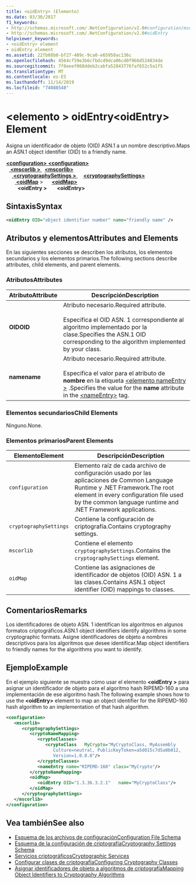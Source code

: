 ```yaml
---
title: <oidEntry> (Elemento)
ms.date: 03/30/2017
f1_keywords:
- http://schemas.microsoft.com/.NetConfiguration/v2.0#configuration/mscorlib/cryptographySettings/oidMap/oidEntry
- http://schemas.microsoft.com/.NetConfiguration/v2.0#oidEntry
helpviewer_keywords:
- <oidEntry> element
- oidEntry element
ms.assetid: 22fb88b0-bf27-489c-9ca0-e65950ac136c
ms.openlocfilehash: 4564cf59e3b6cfbdcd9dca06cd0f966d524834de
ms.sourcegitcommit: 7f8eeef060ddeb2cabfa52843776faf652c5a1f5
ms.translationtype: MT
ms.contentlocale: es-ES
ms.lasthandoff: 11/14/2019
ms.locfileid: "74088548"
---
```

# <a name="oidentry-element"></a><span data-ttu-id="fd9b8-102">\<elemento > oidEntry</span><span class="sxs-lookup"><span data-stu-id="fd9b8-102">\<oidEntry> Element</span></span>
<span data-ttu-id="fd9b8-103">Asigna un identificador de objeto (OID) ASN.1 a un nombre descriptivo.</span><span class="sxs-lookup"><span data-stu-id="fd9b8-103">Maps an ASN.1 object identifier (OID) to a friendly name.</span></span>  

<span data-ttu-id="fd9b8-104">[ **\<configuration>** ](../configuration-element.md)</span><span class="sxs-lookup"><span data-stu-id="fd9b8-104">[**\<configuration>**](../configuration-element.md)</span></span>\
<span data-ttu-id="fd9b8-105">&nbsp;&nbsp;[ **\<mscorlib >** ](mscorlib-element-for-cryptography-settings.md)</span><span class="sxs-lookup"><span data-stu-id="fd9b8-105">&nbsp;&nbsp;[**\<mscorlib>**](mscorlib-element-for-cryptography-settings.md)</span></span>\
<span data-ttu-id="fd9b8-106">&nbsp;&nbsp;&nbsp;&nbsp;[ **\<cryptographySettings >** ](cryptographysettings-element.md)</span><span class="sxs-lookup"><span data-stu-id="fd9b8-106">&nbsp;&nbsp;&nbsp;&nbsp;[**\<cryptographySettings>**](cryptographysettings-element.md)</span></span>\
<span data-ttu-id="fd9b8-107">&nbsp;&nbsp;&nbsp;&nbsp;&nbsp;&nbsp;[ **\<oidMap**](oidmap-element.md) ></span><span class="sxs-lookup"><span data-stu-id="fd9b8-107">&nbsp;&nbsp;&nbsp;&nbsp;&nbsp;&nbsp;[**\<oidMap>**](oidmap-element.md)</span></span>\
<span data-ttu-id="fd9b8-108">&nbsp;&nbsp;&nbsp;&nbsp;&nbsp;&nbsp;&nbsp; **\<oidEntry >**</span><span class="sxs-lookup"><span data-stu-id="fd9b8-108">&nbsp;&nbsp;&nbsp;&nbsp;&nbsp;&nbsp;&nbsp;**\<oidEntry>**</span></span>

## <a name="syntax"></a><span data-ttu-id="fd9b8-109">Sintaxis</span><span class="sxs-lookup"><span data-stu-id="fd9b8-109">Syntax</span></span>  
  
```xml  
<oidEntry OID="object identifier number" name="friendly name" />  
```  
  
## <a name="attributes-and-elements"></a><span data-ttu-id="fd9b8-110">Atributos y elementos</span><span class="sxs-lookup"><span data-stu-id="fd9b8-110">Attributes and Elements</span></span>  
 <span data-ttu-id="fd9b8-111">En las siguientes secciones se describen los atributos, los elementos secundarios y los elementos primarios.</span><span class="sxs-lookup"><span data-stu-id="fd9b8-111">The following sections describe attributes, child elements, and parent elements.</span></span>  
  
### <a name="attributes"></a><span data-ttu-id="fd9b8-112">Atributos</span><span class="sxs-lookup"><span data-stu-id="fd9b8-112">Attributes</span></span>  
  
|<span data-ttu-id="fd9b8-113">Atributo</span><span class="sxs-lookup"><span data-stu-id="fd9b8-113">Attribute</span></span>|<span data-ttu-id="fd9b8-114">Descripción</span><span class="sxs-lookup"><span data-stu-id="fd9b8-114">Description</span></span>|  
|---------------|-----------------|  
|<span data-ttu-id="fd9b8-115">**OID**</span><span class="sxs-lookup"><span data-stu-id="fd9b8-115">**OID**</span></span>|<span data-ttu-id="fd9b8-116">Atributo necesario.</span><span class="sxs-lookup"><span data-stu-id="fd9b8-116">Required attribute.</span></span><br /><br /> <span data-ttu-id="fd9b8-117">Especifica el OID ASN. 1 correspondiente al algoritmo implementado por la clase.</span><span class="sxs-lookup"><span data-stu-id="fd9b8-117">Specifies the ASN.1 OID corresponding to the algorithm implemented by your class.</span></span>|  
|<span data-ttu-id="fd9b8-118">**name**</span><span class="sxs-lookup"><span data-stu-id="fd9b8-118">**name**</span></span>|<span data-ttu-id="fd9b8-119">Atributo necesario.</span><span class="sxs-lookup"><span data-stu-id="fd9b8-119">Required attribute.</span></span><br /><br /> <span data-ttu-id="fd9b8-120">Especifica el valor para el atributo de **nombre** en la etiqueta [\<elemento nameEntry >](nameentry-element.md) .</span><span class="sxs-lookup"><span data-stu-id="fd9b8-120">Specifies the value for the **name** attribute in the [\<nameEntry>](nameentry-element.md) tag.</span></span>|  
  
### <a name="child-elements"></a><span data-ttu-id="fd9b8-121">Elementos secundarios</span><span class="sxs-lookup"><span data-stu-id="fd9b8-121">Child Elements</span></span>  
 <span data-ttu-id="fd9b8-122">Ninguno.</span><span class="sxs-lookup"><span data-stu-id="fd9b8-122">None.</span></span>  
  
### <a name="parent-elements"></a><span data-ttu-id="fd9b8-123">Elementos primarios</span><span class="sxs-lookup"><span data-stu-id="fd9b8-123">Parent Elements</span></span>  
  
|<span data-ttu-id="fd9b8-124">Elemento</span><span class="sxs-lookup"><span data-stu-id="fd9b8-124">Element</span></span>|<span data-ttu-id="fd9b8-125">Descripción</span><span class="sxs-lookup"><span data-stu-id="fd9b8-125">Description</span></span>|  
|-------------|-----------------|  
|`configuration`|<span data-ttu-id="fd9b8-126">Elemento raíz de cada archivo de configuración usado por las aplicaciones de Common Language Runtime y .NET Framework.</span><span class="sxs-lookup"><span data-stu-id="fd9b8-126">The root element in every configuration file used by the common language runtime and .NET Framework applications.</span></span>|  
|`cryptographySettings`|<span data-ttu-id="fd9b8-127">Contiene la configuración de criptografía.</span><span class="sxs-lookup"><span data-stu-id="fd9b8-127">Contains cryptography settings.</span></span>|  
|`mscorlib`|<span data-ttu-id="fd9b8-128">Contiene el elemento `cryptographySettings`.</span><span class="sxs-lookup"><span data-stu-id="fd9b8-128">Contains the `cryptographySettings` element.</span></span>|  
|`oidMap`|<span data-ttu-id="fd9b8-129">Contiene las asignaciones de identificador de objetos (OID) ASN. 1 a las clases.</span><span class="sxs-lookup"><span data-stu-id="fd9b8-129">Contains ASN.1 object identifier (OID) mappings to classes.</span></span>|  
  
## <a name="remarks"></a><span data-ttu-id="fd9b8-130">Comentarios</span><span class="sxs-lookup"><span data-stu-id="fd9b8-130">Remarks</span></span>  
 <span data-ttu-id="fd9b8-131">Los identificadores de objeto ASN. 1 identifican los algoritmos en algunos formatos criptográficos.</span><span class="sxs-lookup"><span data-stu-id="fd9b8-131">ASN.1 object identifiers identify algorithms in some cryptographic formats.</span></span> <span data-ttu-id="fd9b8-132">Asigne identificadores de objeto a nombres descriptivos para los algoritmos que desee identificar.</span><span class="sxs-lookup"><span data-stu-id="fd9b8-132">Map object identifiers to friendly names for the algorithms you want to identify.</span></span>  
  
## <a name="example"></a><span data-ttu-id="fd9b8-133">Ejemplo</span><span class="sxs-lookup"><span data-stu-id="fd9b8-133">Example</span></span>  
 <span data-ttu-id="fd9b8-134">En el ejemplo siguiente se muestra cómo usar el elemento **\<oidEntry >** para asignar un identificador de objeto para el algoritmo hash RIPEMD-160 a una implementación de ese algoritmo hash.</span><span class="sxs-lookup"><span data-stu-id="fd9b8-134">The following example shows how to use the **\<oidEntry>** element to map an object identifier for the RIPEMD-160 hash algorithm to an implementation of that hash algorithm.</span></span>  
  
```xml  
<configuration>  
   <mscorlib>  
      <cryptographySettings>  
         <cryptoNameMapping>  
            <cryptoClasses>  
               <cryptoClass   MyCrypto="MyCryptoClass, MyAssembly  
                  Culture=neutral, PublicKeyToken=a5d015c7d5a0b012,  
                  Version=1.0.0.0"/>  
            </cryptoClasses>  
            <nameEntry name="RIPEMD-160" class="MyCrypto"/>  
         </cryptoNameMapping>  
         <oidMap>  
            <oidEntry OID="1.3.36.3.2.1"   name="MyCryptoClass"/>  
         </oidMap>  
      </cryptographySettings>  
   </mscorlib>  
</configuration>  
```  
  
## <a name="see-also"></a><span data-ttu-id="fd9b8-135">Vea también</span><span class="sxs-lookup"><span data-stu-id="fd9b8-135">See also</span></span>

- [<span data-ttu-id="fd9b8-136">Esquema de los archivos de configuración</span><span class="sxs-lookup"><span data-stu-id="fd9b8-136">Configuration File Schema</span></span>](../index.md)
- [<span data-ttu-id="fd9b8-137">Esquema de la configuración de criptografía</span><span class="sxs-lookup"><span data-stu-id="fd9b8-137">Cryptography Settings Schema</span></span>](index.md)
- [<span data-ttu-id="fd9b8-138">Servicios criptográficos</span><span class="sxs-lookup"><span data-stu-id="fd9b8-138">Cryptographic Services</span></span>](../../../../standard/security/cryptographic-services.md)
- [<span data-ttu-id="fd9b8-139">Configurar clases de criptografía</span><span class="sxs-lookup"><span data-stu-id="fd9b8-139">Configuring Cryptography Classes</span></span>](../../configure-cryptography-classes.md)
- [<span data-ttu-id="fd9b8-140">Asignar identificadores de objeto a algoritmos de criptografía</span><span class="sxs-lookup"><span data-stu-id="fd9b8-140">Mapping Object Identifiers to Cryptography Algorithms</span></span>](../../map-object-identifiers-to-cryptography-algorithms.md)
